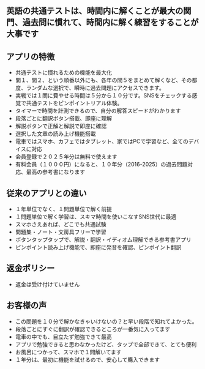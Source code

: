 ## 英語の共通テストは、時間内に解くことが最大の関門、過去問に慣れて、時間内に解く練習をすることが大事です

## アプリの特徴
 - 共通テストに慣れるための機能を最大化
 - 問１、問２、という順番以外にも、各年の問５をまとめて解くなど、その都度、ランダムな選択で、瞬時に過去問題にアクセスできます。
 - 実戦では１問に費やせる時間は５分から１０分です。SNSをチェックする感覚で共通テストをピンポイントリアル体験。
 - タイマーで時間を計測できるので、自分の解答スピードがわかります
 - 段落ごとに翻訳ボタン搭載、即座に理解
 - 解説ボタンで正解と解説で即座に確認
 - 選択した文章の読み上げ機能搭載
 - 電車ではスマホ、カフェではタブレット、家ではPCで学習など、全てのデバイスに対応
 - 会員登録で２０２５年分は無料で使えます
 - 有料会員（１０００円）になると、１０年分（2016-2025）の過去問題対応、最高の参考書になります

## 従来のアプリとの違い
 - １年単位でなく、１問題単位で解く前提
 - １問題単位で解く学習は、スキマ時間を使いこなすSNS世代に最適
 - スマホさえあれば、どこでも共通試験
 - 問題集・ノート・文房具フリーで学習
 - ボタンタップタップで、解説・翻訳・イディオム理解できる参考書アプリ
 - ピンポイント読み上げ機能で、即座に発音を確認、ピンポイント翻訳

## 返金ポリシー
 - 返金は受け付けていません

## お客様の声
 - この問題を１０分で解かなきゃいけないの？と早い段階で知れてよかった。
 - 段落ごとにすぐに翻訳が確認できるところが一番気に入ってます
 - 電車の中でも、目立たず勉強できて最高
 - アプリで勉強できると思わなかったけど、タップで全部できて、とても便利
 - お風呂につかって、スマホで１問解いてます
 - １年分は、最初に機能を試せるので、安心して購入できます